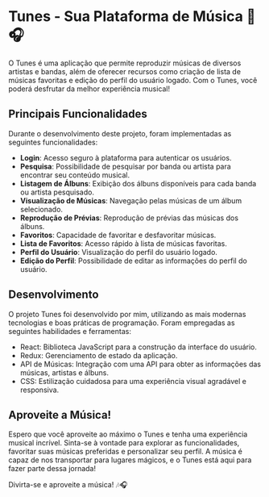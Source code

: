 # Tunes - Sua Plataforma de Música 🎵🎧

O Tunes é uma aplicação que permite reproduzir músicas de diversos artistas e bandas, além de oferecer recursos como criação de lista de músicas favoritas e edição do perfil do usuário logado. Com o Tunes, você poderá desfrutar da melhor experiência musical!

## Principais Funcionalidades

Durante o desenvolvimento deste projeto, foram implementadas as seguintes funcionalidades:

- **Login**: Acesso seguro à plataforma para autenticar os usuários.
- **Pesquisa**: Possibilidade de pesquisar por banda ou artista para encontrar seu conteúdo musical.
- **Listagem de Álbuns**: Exibição dos álbuns disponíveis para cada banda ou artista pesquisado.
- **Visualização de Músicas**: Navegação pelas músicas de um álbum selecionado.
- **Reprodução de Prévias**: Reprodução de prévias das músicas dos álbuns.
- **Favoritos**: Capacidade de favoritar e desfavoritar músicas.
- **Lista de Favoritos**: Acesso rápido à lista de músicas favoritas.
- **Perfil do Usuário**: Visualização do perfil do usuário logado.
- **Edição do Perfil**: Possibilidade de editar as informações do perfil do usuário.

## Desenvolvimento

O projeto Tunes foi desenvolvido por mim, utilizando as mais modernas tecnologias e boas práticas de programação. Foram empregadas as seguintes habilidades e ferramentas:

- React: Biblioteca JavaScript para a construção da interface do usuário.
- Redux: Gerenciamento de estado da aplicação.
- API de Músicas: Integração com uma API para obter as informações das músicas, artistas e álbuns.
- CSS: Estilização cuidadosa para uma experiência visual agradável e responsiva.

## Aproveite a Música!

Espero que você aproveite ao máximo o Tunes e tenha uma experiência musical incrível. Sinta-se à vontade para explorar as funcionalidades, favoritar suas músicas preferidas e personalizar seu perfil. A música é capaz de nos transportar para lugares mágicos, e o Tunes está aqui para fazer parte dessa jornada!

Divirta-se e aproveite a música! 🎶🎧
